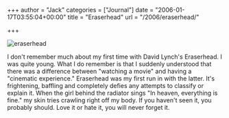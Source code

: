 +++
author = "Jack"
categories = ["Journal"]
date = "2006-01-17T03:55:04+00:00"
title = "Eraserhead"
url = "/2006/eraserhead/"

+++

![eraserhead](/files/eraserhead1.jpg) 

I don't remember much about my first time with David Lynch's Eraserhead. I was quite young. What I do remember is that I suddenly understood that there was a difference between "watching a movie" and having a "cinematic experience." Eraserhead was my first run in with the latter. It's frightening, baffling and completely defies any attempts to classify or explain it. When the girl behind the radiator sings "In heaven, everything is fine." my skin tries crawling right off my body. If you haven't seen it, you probably should. Love it or hate it, you will never forget it.